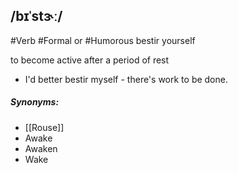 ## /bɪˈstɝː/  
#Verb  #Formal  or #Humorous
bestir yourself

to become active after a period of rest

- I'd better bestir myself - there's work to be done.

##### Synonyms:
- [[Rouse]]
- Awake
- Awaken
- Wake